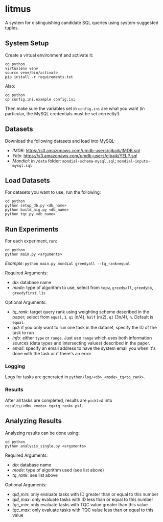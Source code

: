 # litmus

A system for distinguishing candidate SQL queries using system-suggested tuples.

## System Setup

Create a virtual environment and activate it:

```
cd python
virtualenv venv
source venv/bin/activate
pip install -r requirements.txt
```

Also:
```
cd python
cp config.ini.example config.ini
```
Then make sure the variables set in `config.ini` are what you want (in particular, the MySQL credentials must be set correctly!).

## Datasets

Download the following datasets and load into MySQL:

- *IMDB*: https://s3.amazonaws.com/umdb-users/cjbaik/IMDB.sql 
- *Yelp*: https://s3.amazonaws.com/umdb-users/cjbaik/YELP.sql
- *Mondial*: in `/data` folder: `mondial-schema-mysql.sql`; `mondial-inputs-mysql.sql`

## Load Datasets

For datasets you want to use, run the following:

```
cd python
python setup_db.py <db_name>
python build_aig.py <db_name>
python tqc.py <db_name>
```

## Run Experiments

For each experiment, run:
```
cd python
python main.py <arguments>
```

*Example*: `python main.py mondial greedyall --tq_rank=equal`

Required Arguments:
- *db*: database name
- *mode*: type of algorithm to use, select from `topw`, `greedyall`, `greedybb`, `greedyfirst`, `l1s`

Optional Arguments:
- *tq_rank*: target query rank using weighting scheme described in the paper; select from `equal`, `1`, `q1` (n/4), `half` (n/2), `q3` (3n/4), `n`. Default is `equal`.
- *qid*: if you only want to run one task in the dataset, specify the ID of the task to run
- *info*: either `type` or `range`. Just use `range` which uses both information sources (data types and intersecting values) described in the paper.
- *email*: specify an email address to have the system email you when it's done with the task or if there's an error

### Logging

Logs for tasks are generated in `python/log/<db>_<mode>_tq<tq_rank>`.

### Results

After all tasks are completed, results are `pickle`d into `results/<db>_<mode>_tq<tq_rank>.pkl`.

## Analyzing Results

Analyzing results can be done using:
```
cd python
python analysis_single.py <arguments>
```

Required Arguments:
- *db*: database name
- *mode*: type of algorithm used (see list above)
- *tq_rank*: see list above

Optional Arguments:
- *qid_min*: only evaluate tasks with ID greater than or equal to this number
- *qid_max*: only evaluate tasks with ID less than or equal to this number
- *tqc_min*: only evaluate tasks with TQC value greater than this value
- *tqc_max*: only evaluate tasks with TQC value less than or equal to this value

